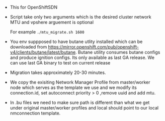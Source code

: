 - This for OpenShiftSDN

- Script take only two arguments which is the desired cluster network MTU and vpshere arguement is optional

  For example
  ```./mtu_migrate.sh 1600```
  
 - You env suppposed to have butane utlity installed which can be downloaded from https://mirror.openshift.com/pub/openshift-v4/clients/butane/latest/butane. Butane utility consumes butane configs and produce ignition configs. Its only available as last GA release. We can use last GA binary to test on current release
 
 - Migration takes approximately 20-30 minutes.
 
 - We copy the exisiting Network Manager Profile from master/worker node which serves as the template we use and we modify its connection.id, set autoconnect priority > 0 ,remove uuid and add mtu.
   
 - In .bu files we need to make sure path is different than what we get under original master/worker profiles and local should point to our local nmconnection template.
